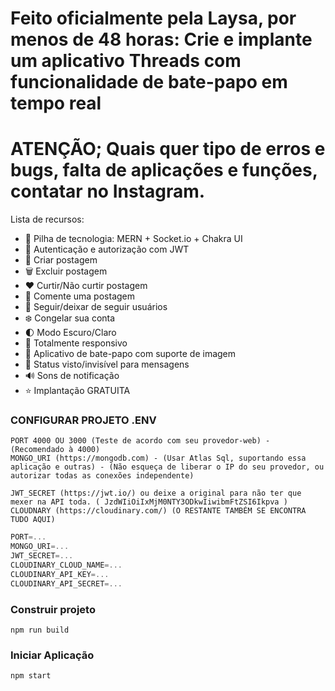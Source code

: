 # Feito oficialmente pela Laysa, por menos de 48 horas: Crie e implante um aplicativo Threads com funcionalidade de bate-papo em tempo real

# ATENÇÃO; Quais quer tipo de erros e bugs, falta de aplicações e funções, contatar no Instagram.

Lista de recursos:

- 🌟 Pilha de tecnologia: MERN + Socket.io + Chakra UI
- 🎃 Autenticação e autorização com JWT
- 📝 Criar postagem
- 🗑️ Excluir postagem
- ❤️ Curtir/Não curtir postagem
- 💬 Comente uma postagem
- 👥 Seguir/deixar de seguir usuários
- ❄️ Congelar sua conta
- 🌓 Modo Escuro/Claro
- 📱 Totalmente responsivo
- 💬 Aplicativo de bate-papo com suporte de imagem
- 👀 Status visto/invisível para mensagens
- 🔊 Sons de notificação
- ⭐ Implantação GRATUITA

### CONFIGURAR PROJETO .ENV



``` 
PORT 4000 OU 3000 (Teste de acordo com seu provedor-web) - (Recomendado à 4000)
MONGO_URI (https://mongodb.com) - (Usar Atlas Sql, suportando essa aplicação e outras) - (Não esqueça de liberar o IP do seu provedor, ou autorizar todas as conexões independente)

JWT_SECRET (https://jwt.io/) ou deixe a original para não ter que mexer na API toda. ( JzdWIiOiIxMjM0NTY3ODkwIiwibmFtZSI6Ikpva )
CLOUDNARY (https://cloudinary.com/) (O RESTANTE TAMBÉM SE ENCONTRA TUDO AQUI) 
```

```js
PORT=...
MONGO_URI=...
JWT_SECRET=...
CLOUDINARY_CLOUD_NAME=...
CLOUDINARY_API_KEY=...
CLOUDINARY_API_SECRET=...
```

### Construir projeto

```shell
npm run build
```

### Iniciar Aplicação

```shell
npm start
```
